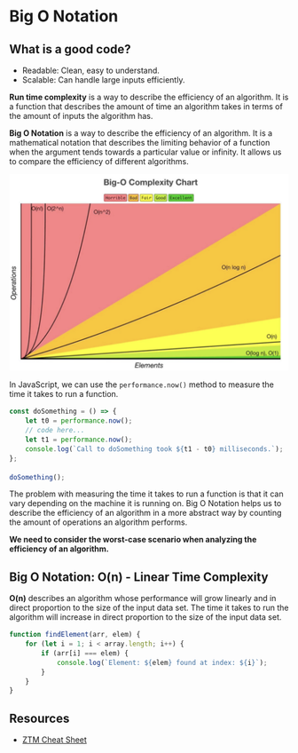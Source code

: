# Big O Notation

## What is a good code?

- Readable: Clean, easy to understand.
- Scalable: Can handle large inputs efficiently.

**Run time complexity** is a way to describe the efficiency of an algorithm. It is a function that describes the amount of time an algorithm takes in terms of the amount of inputs the algorithm has.

**Big O Notation** is a way to describe the efficiency of an algorithm. It is a mathematical notation that describes the limiting behavior of a function when the argument tends towards a particular value or infinity. It allows us to compare the efficiency of different algorithms.

![alt text](image.png)

In JavaScript, we can use the `performance.now()` method to measure the time it takes to run a function.

```javascript
const doSomething = () => {
	let t0 = performance.now();
	// code here...
	let t1 = performance.now();
	console.log(`Call to doSomething took ${t1 - t0} milliseconds.`);
};

doSomething();
```

The problem with measuring the time it takes to run a function is that it can vary depending on the machine it is running on. Big O Notation helps us to describe the efficiency of an algorithm in a more abstract way by counting the amount of operations an algorithm performs.

**We need to consider the worst-case scenario when analyzing the efficiency of an algorithm.**

## Big O Notation: O(n) - Linear Time Complexity

**O(n)** describes an algorithm whose performance will grow linearly and in direct proportion to the size of the input data set. The time it takes to run the algorithm will increase in direct proportion to the size of the input data set.

```javascript
function findElement(arr, elem) {
	for (let i = 1; i < array.length; i++) {
		if (arr[i] === elem) {
			console.log(`Element: ${elem} found at index: ${i}`);
		}
	}
}
```

## Resources

- [ZTM Cheat Sheet](https://zerotomastery.io/cheatsheets/big-o-cheat-sheet/?utm_source=udemy&utm_medium=coursecontent)
